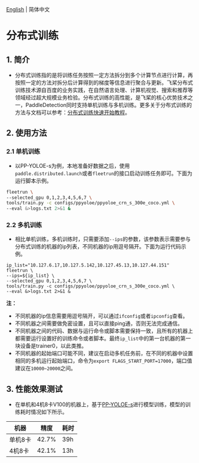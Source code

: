 [English](DistributedTraining_en.md) | 简体中文


# 分布式训练

## 1. 简介

* 分布式训练指的是将训练任务按照一定方法拆分到多个计算节点进行计算，再按照一定的方法对拆分后计算得到的梯度等信息进行聚合与更新。飞桨分布式训练技术源自百度的业务实践，在自然语言处理、计算机视觉、搜索和推荐等领域经过超大规模业务检验。分布式训练的高性能，是飞桨的核心优势技术之一，PaddleDetection同时支持单机训练与多机训练。更多关于分布式训练的方法与文档可以参考：[分布式训练快速开始教程](https://fleet-x.readthedocs.io/en/latest/paddle_fleet_rst/parameter_server/ps_quick_start.html)。

## 2. 使用方法

### 2.1 单机训练

* 以PP-YOLOE-s为例，本地准备好数据之后，使用`paddle.distributed.launch`或者`fleetrun`的接口启动训练任务即可。下面为运行脚本示例。

```bash
fleetrun \
--selected_gpu 0,1,2,3,4,5,6,7 \
tools/train.py -c configs/ppyoloe/ppyoloe_crn_s_300e_coco.yml \
--eval &>logs.txt 2>&1 &
```

### 2.2 多机训练

* 相比单机训练，多机训练时，只需要添加`--ips`的参数，该参数表示需要参与分布式训练的机器的ip列表，不同机器的ip用逗号隔开。下面为运行代码示例。

```shell
ip_list="10.127.6.17,10.127.5.142,10.127.45.13,10.127.44.151"
fleetrun \
--ips=${ip_list} \
--selected_gpu 0,1,2,3,4,5,6,7 \
tools/train.py -c configs/ppyoloe/ppyoloe_crn_s_300e_coco.yml \
--eval &>logs.txt 2>&1 &
```

**注：**
* 不同机器的ip信息需要用逗号隔开，可以通过`ifconfig`或者`ipconfig`查看。
* 不同机器之间需要做免密设置，且可以直接ping通，否则无法完成通信。
* 不同机器之间的代码、数据与运行命令或脚本需要保持一致，且所有的机器上都需要运行设置好的训练命令或者脚本。最终`ip_list`中的第一台机器的第一块设备是trainer0，以此类推。
* 不同机器的起始端口可能不同，建议在启动多机任务前，在不同的机器中设置相同的多机运行起始端口，命令为`export FLAGS_START_PORT=17000`，端口值建议在`10000~20000`之间。


## 3. 性能效果测试

* 在单机和4机8卡V100的机器上，基于[PP-YOLOE-s](../../configs/ppyoloe/ppyoloe_crn_s_300e_coco.yml)进行模型训练，模型的训练耗时情况如下所示。

机器 | 精度 | 耗时
-|-|-
单机8卡 | 42.7% | 39h
4机8卡 | 42.1% | 13h
